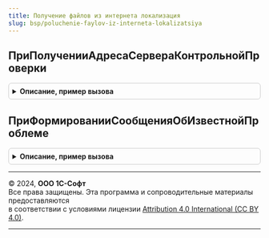 ```yaml
---
title: Получение файлов из интернета локализация
slug: bsp/poluchenie-faylov-iz-interneta-lokalizatsiya
---
```



## ПриПолученииАдресаСервераКонтрольнойПроверки
<details style="margin: 1em 0; padding: 0.5em; border: 1px solid #ccc; border-radius: 6px;">

<summary style="font-weight: bold; cursor: pointer;">Описание, пример вызова</summary>

```bsl

// Вызывается при проверке доступности Интернета и позволяет указать контрольный адрес.
//
// Параметры:
//  АдресаСервера - Строка - установить адрес сервера для контрольной проверки подключения.
//                           По умолчанию, "google.co)m".
//
Процедура ПриПолученииАдресаСервераКонтрольнойПроверки(АдресаСервера) Экспорт
```

Пример вызова
```bsl
ПолучениеФайловИзИнтернетаЛокализация.ПриПолученииАдресаСервераКонтрольнойПроверки(АдресаСервера) 
```
</details>

## ПриФормированииСообщенияОбИзвестнойПроблеме
<details style="margin: 1em 0; padding: 0.5em; border: 1px solid #ccc; border-radius: 6px;">

<summary style="font-weight: bold; cursor: pointer;">Описание, пример вызова</summary>

```bsl

// Вызывается при проверке доступности Интернета и позволяет дополнить подробную информацию об известной проблеме.
//
// Параметры:
//  Описание - Массив из Строка - краткое описание ошибки при проверке доступности Интернета.
//  ТекстОшибки - см. ПолучениеФайловИзИнтернета.ДиагностикаСоединения
//
Процедура ПриФормированииСообщенияОбИзвестнойПроблеме(Описание, ТекстОшибки) Экспорт
```

Пример вызова
```bsl
ПолучениеФайловИзИнтернетаЛокализация.ПриФормированииСообщенияОбИзвестнойПроблеме(Описание, ТекстОшибки) 
```
</details>

---

© 2024, **ООО 1С-Софт**  
Все права защищены. Эта программа и сопроводительные материалы предоставляются  
в соответствии с условиями лицензии [Attribution 4.0 International (CC BY 4.0)](https://creativecommons.org/licenses/by/4.0/legalcode).

---
